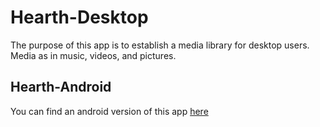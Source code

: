 # Hearth-Desktop
The purpose of this app is to establish a media library for desktop users.
Media as in music, videos, and pictures.

## Hearth-Android
<p>You can find an android version of this app <a href="https://github.com/kiefuh/Hearth-Android">here</a></p>
